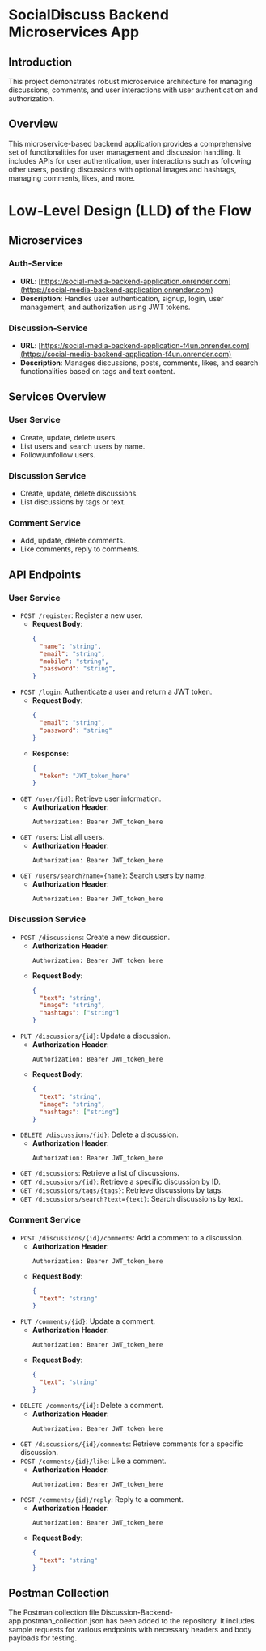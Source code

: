 # SocialDiscuss Backend Microservices App

## Introduction
This project demonstrates robust microservice architecture for managing discussions, comments, and user interactions with user authentication and authorization.

## Overview

This microservice-based backend application provides a comprehensive set of functionalities for user management and discussion handling. It includes APIs for user authentication, user interactions such as following other users, posting discussions with optional images and hashtags, managing comments, likes, and more.

# Low-Level Design (LLD) of the Flow
## Microservices

### Auth-Service
- **URL**: [https://social-media-backend-application.onrender.com](https://social-media-backend-application.onrender.com)
- **Description**: Handles user authentication, signup, login, user management, and authorization using JWT tokens.

### Discussion-Service
- **URL**: [https://social-media-backend-application-f4un.onrender.com](https://social-media-backend-application-f4un.onrender.com)
- **Description**: Manages discussions, posts, comments, likes, and search functionalities based on tags and text content.


## Services Overview
### User Service
- Create, update, delete users.
- List users and search users by name.
- Follow/unfollow users.

### Discussion Service
- Create, update, delete discussions.
- List discussions by tags or text.

### Comment Service
- Add, update, delete comments.
- Like comments, reply to comments.

## API Endpoints
### User Service
- `POST /register`: Register a new user.
  - **Request Body**:
    ```json
    {
      "name": "string",
      "email": "string",
      "mobile": "string",
      "password": "string",
    }
    ```
- `POST /login`: Authenticate a user and return a JWT token.
  - **Request Body**:
    ```json
    {
      "email": "string",
      "password": "string"
    }
    ```
  - **Response**:
    ```json
    {
      "token": "JWT_token_here"
    }
    ```
- `GET /user/{id}`: Retrieve user information.
  - **Authorization Header**:
    ```
    Authorization: Bearer JWT_token_here
    ```
- `GET /users`: List all users.
  - **Authorization Header**:
    ```
    Authorization: Bearer JWT_token_here
    ```
- `GET /users/search?name={name}`: Search users by name.
  - **Authorization Header**:
    ```
    Authorization: Bearer JWT_token_here
    ```

### Discussion Service
- `POST /discussions`: Create a new discussion.
  - **Authorization Header**:
    ```
    Authorization: Bearer JWT_token_here
    ```
  - **Request Body**:
    ```json
    {
      "text": "string",
      "image": "string",
      "hashtags": ["string"]
    }
    ```
- `PUT /discussions/{id}`: Update a discussion.
  - **Authorization Header**:
    ```
    Authorization: Bearer JWT_token_here
    ```
  - **Request Body**:
    ```json
    {
      "text": "string",
      "image": "string",
      "hashtags": ["string"]
    }
    ```
- `DELETE /discussions/{id}`: Delete a discussion.
  - **Authorization Header**:
    ```
    Authorization: Bearer JWT_token_here
    ```
- `GET /discussions`: Retrieve a list of discussions.
- `GET /discussions/{id}`: Retrieve a specific discussion by ID.
- `GET /discussions/tags/{tags}`: Retrieve discussions by tags.
- `GET /discussions/search?text={text}`: Search discussions by text.

### Comment Service
- `POST /discussions/{id}/comments`: Add a comment to a discussion.
  - **Authorization Header**:
    ```
    Authorization: Bearer JWT_token_here
    ```
  - **Request Body**:
    ```json
    {
      "text": "string"
    }
    ```
- `PUT /comments/{id}`: Update a comment.
  - **Authorization Header**:
    ```
    Authorization: Bearer JWT_token_here
    ```
  - **Request Body**:
    ```json
    {
      "text": "string"
    }
    ```
- `DELETE /comments/{id}`: Delete a comment.
  - **Authorization Header**:
    ```
    Authorization: Bearer JWT_token_here
    ```
- `GET /discussions/{id}/comments`: Retrieve comments for a specific discussion.
- `POST /comments/{id}/like`: Like a comment.
  - **Authorization Header**:
    ```
    Authorization: Bearer JWT_token_here
    ```
- `POST /comments/{id}/reply`: Reply to a comment.
  - **Authorization Header**:
    ```
    Authorization: Bearer JWT_token_here
    ```
  - **Request Body**:
    ```json
    {
      "text": "string"
    }
    ```

## Postman Collection
The Postman collection file Discussion-Backend-app.postman_collection.json has been added to the repository. It includes sample requests for various endpoints with necessary headers and body payloads for testing.


